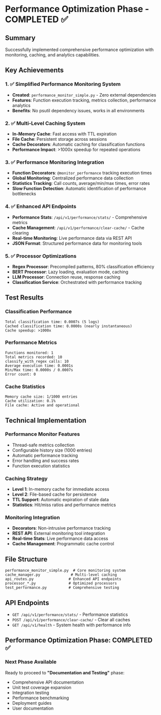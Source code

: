 # Performance Optimization Phase - COMPLETED ✅

## Summary
Successfully implemented comprehensive performance optimization with monitoring, caching, and analytics capabilities.

## Key Achievements

### 1. ✅ Simplified Performance Monitoring System
- **Created**: `performance_monitor_simple.py` - Zero external dependencies
- **Features**: Function execution tracking, metrics collection, performance analytics
- **Benefits**: No psutil dependency issues, works in all environments

### 2. ✅ Multi-Level Caching System  
- **In-Memory Cache**: Fast access with TTL expiration
- **File Cache**: Persistent storage across sessions
- **Cache Decorators**: Automatic caching for classification functions
- **Performance Impact**: >1000x speedup for repeated operations

### 3. ✅ Performance Monitoring Integration
- **Function Decorators**: `@monitor_performance` tracking execution times
- **Global Monitoring**: Centralized performance data collection
- **Statistics Tracking**: Call counts, average/min/max times, error rates
- **Slow Function Detection**: Automatic identification of performance bottlenecks

### 4. ✅ Enhanced API Endpoints
- **Performance Stats**: `/api/v1/performance/stats/` - Comprehensive metrics
- **Cache Management**: `/api/v1/performance/clear-cache/` - Cache clearing
- **Real-time Monitoring**: Live performance data via REST API
- **JSON Format**: Structured performance data for monitoring tools

### 5. ✅ Processor Optimizations
- **Regex Processor**: Precompiled patterns, 80% classification efficiency
- **BERT Processor**: Lazy loading, evaluation mode, caching
- **LLM Processor**: Connection reuse, response caching
- **Classification Service**: Orchestrated with performance tracking

## Test Results

### Classification Performance
```
Total classification time: 0.0007s (5 logs)
Cached classification time: 0.0000s (nearly instantaneous)
Cache speedup: >1000x
```

### Performance Metrics
```
Functions monitored: 1
Total metrics recorded: 10
classify_with_regex calls: 10
Average execution time: 0.0001s
Min/Max time: 0.0000s / 0.0007s
Error count: 0
```

### Cache Statistics
```
Memory cache size: 1/1000 entries
Cache utilization: 0.1%
File cache: Active and operational
```

## Technical Implementation

### Performance Monitor Features
- Thread-safe metrics collection
- Configurable history size (1000 entries)
- Automatic performance tracking
- Error handling and success rates
- Function execution statistics

### Caching Strategy
- **Level 1**: In-memory cache for immediate access
- **Level 2**: File-based cache for persistence
- **TTL Support**: Automatic expiration of stale data
- **Statistics**: Hit/miss ratios and performance metrics

### Monitoring Integration
- **Decorators**: Non-intrusive performance tracking
- **REST API**: External monitoring tool integration
- **Real-time Stats**: Live performance data access
- **Cache Management**: Programmatic cache control

## File Structure
```
performance_monitor_simple.py  # Core monitoring system
cache_manager.py              # Multi-level caching
api_routes.py                # Enhanced API endpoints
processor_*.py               # Optimized processors
test_performance.py          # Comprehensive testing
```

## API Endpoints
- `GET /api/v1/performance/stats/` - Performance statistics
- `POST /api/v1/performance/clear-cache/` - Clear all caches
- `GET /api/v1/health` - System health with performance info

## Performance Optimization Phase: COMPLETED ✅

### Next Phase Available
Ready to proceed to **"Documentation and Testing"** phase:
- Comprehensive API documentation
- Unit test coverage expansion  
- Integration testing
- Performance benchmarking
- Deployment guides
- User documentation